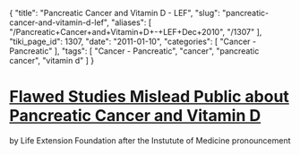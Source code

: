 {
    "title": "Pancreatic Cancer and Vitamin D - LEF",
    "slug": "pancreatic-cancer-and-vitamin-d-lef",
    "aliases": [
        "/Pancreatic+Cancer+and+Vitamin+D+-+LEF+Dec+2010",
        "/1307"
    ],
    "tiki_page_id": 1307,
    "date": "2011-01-10",
    "categories": [
        "Cancer - Pancreatic"
    ],
    "tags": [
        "Cancer - Pancreatic",
        "cancer",
        "pancreatic cancer",
        "vitamin d"
    ]
}


# [Flawed Studies Mislead Public about Pancreatic Cancer and Vitamin D](http://www.lef.org/featured-articles/Federal-Government-Funded-Study-Fails-to-Recognize-Value-of-Vitamin-D_01.htm)

by Life Extension Foundation after the Instutute of Medicine pronouncement